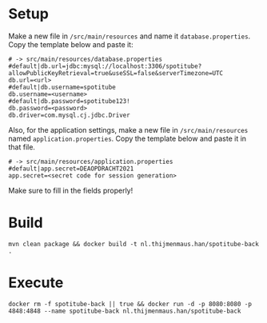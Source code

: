 # Setup
Make a new file in `/src/main/resources` and name it `database.properties`. Copy the template below and paste it:
```properties
# -> src/main/resources/database.properties 
#default|db.url=jdbc:mysql://localhost:3306/spotitube?allowPublicKeyRetrieval=true&useSSL=false&serverTimezone=UTC
db.url=<url>
#default|db.username=spotitube
db.username=<username>
#default|db.password=spotitube123!
db.password=<password>
db.driver=com.mysql.cj.jdbc.Driver
``` 
Also, for the application settings, make a new file in `/src/main/resources` named `application.properties`. Copy the template below and paste it in that file.
```properties
# -> src/main/resources/application.properties
#default|app.secret=DEAOPDRACHT2021
app.secret=<secret code for session generation>
```

Make sure to fill in the fields properly!

# Build
`mvn clean package && docker build -t nl.thijmenmaus.han/spotitube-back .`

# Execute

`docker rm -f spotitube-back || true && docker run -d -p 8080:8080 -p 4848:4848 --name spotitube-back nl.thijmenmaus.han/spotitube-back` 